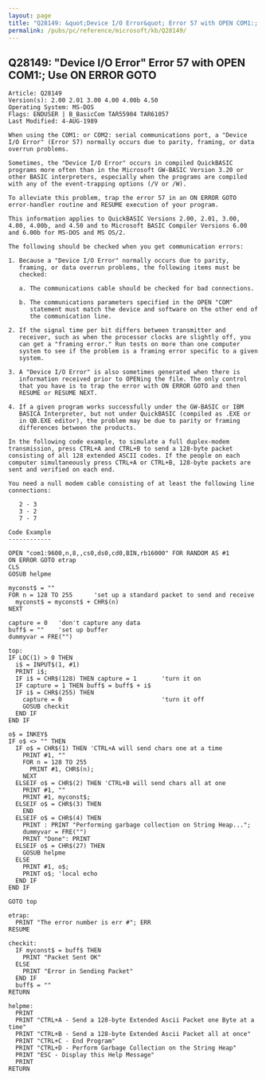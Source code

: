 ```yaml
---
layout: page
title: "Q28149: &quot;Device I/O Error&quot; Error 57 with OPEN COM1:; Use ON ERROR GOTO"
permalink: /pubs/pc/reference/microsoft/kb/Q28149/
---
```


## Q28149: &quot;Device I/O Error&quot; Error 57 with OPEN COM1:; Use ON ERROR GOTO

	Article: Q28149
	Version(s): 2.00 2.01 3.00 4.00 4.00b 4.50
	Operating System: MS-DOS
	Flags: ENDUSER | B_BasicCom TAR55904 TAR61057
	Last Modified: 4-AUG-1989
	
	When using the COM1: or COM2: serial communications port, a "Device
	I/O Error" (Error 57) normally occurs due to parity, framing, or data
	overrun problems.
	
	Sometimes, the "Device I/O Error" occurs in compiled QuickBASIC
	programs more often than in the Microsoft GW-BASIC Version 3.20 or
	other BASIC interpreters, especially when the programs are compiled
	with any of the event-trapping options (/V or /W).
	
	To alleviate this problem, trap the error 57 in an ON ERROR GOTO
	error-handler routine and RESUME execution of your program.
	
	This information applies to QuickBASIC Versions 2.00, 2.01, 3.00,
	4.00, 4.00b, and 4.50 and to Microsoft BASIC Compiler Versions 6.00
	and 6.00b for MS-DOS and MS OS/2.
	
	The following should be checked when you get communication errors:
	
	1. Because a "Device I/O Error" normally occurs due to parity,
	   framing, or data overrun problems, the following items must be
	   checked:
	
	   a. The communications cable should be checked for bad connections.
	
	   b. The communications parameters specified in the OPEN "COM"
	      statement must match the device and software on the other end of
	      the communication line.
	
	2. If the signal time per bit differs between transmitter and
	   receiver, such as when the processor clocks are slightly off, you
	   can get a "framing error." Run tests on more than one computer
	   system to see if the problem is a framing error specific to a given
	   system.
	
	3. A "Device I/O Error" is also sometimes generated when there is
	   information received prior to OPENing the file. The only control
	   that you have is to trap the error with ON ERROR GOTO and then
	   RESUME or RESUME NEXT.
	
	4. If a given program works successfully under the GW-BASIC or IBM
	   BASICA Interpreter, but not under QuickBASIC (compiled as .EXE or
	   in QB.EXE editor), the problem may be due to parity or framing
	   differences between the products.
	
	In the following code example, to simulate a full duplex-modem
	transmission, press CTRL+A and CTRL+B to send a 128-byte packet
	consisting of all 128 extended ASCII codes. If the people on each
	computer simultaneously press CTRL+A or CTRL+B, 128-byte packets are
	sent and verified on each end.
	
	You need a null modem cable consisting of at least the following line
	connections:
	
	   2 - 3
	   3 - 2
	   7 - 7
	
	Code Example
	------------
	
	OPEN "com1:9600,n,8,,cs0,ds0,cd0,BIN,rb16000" FOR RANDOM AS #1
	ON ERROR GOTO etrap
	CLS
	GOSUB helpme
	
	myconst$ = ""
	FOR n = 128 TO 255      'set up a standard packet to send and receive
	  myconst$ = myconst$ + CHR$(n)
	NEXT
	
	capture = 0   'don't capture any data
	buff$ = ""    'set up buffer
	dummyvar = FRE("")
	
	top:
	IF LOC(1) > 0 THEN
	  i$ = INPUT$(1, #1)
	  PRINT i$;
	  IF i$ = CHR$(128) THEN capture = 1       'turn it on
	  IF capture = 1 THEN buff$ = buff$ + i$
	  IF i$ = CHR$(255) THEN
	    capture = 0                            'turn it off
	    GOSUB checkit
	  END IF
	END IF
	
	o$ = INKEY$
	IF o$ <> "" THEN
	  IF o$ = CHR$(1) THEN 'CTRL+A will send chars one at a time
	    PRINT #1, ""
	    FOR n = 128 TO 255
	      PRINT #1, CHR$(n);
	    NEXT
	  ELSEIF o$ = CHR$(2) THEN 'CTRL+B will send chars all at one
	    PRINT #1, ""
	    PRINT #1, myconst$;
	  ELSEIF o$ = CHR$(3) THEN
	    END
	  ELSEIF o$ = CHR$(4) THEN
	    PRINT : PRINT "Performing garbage collection on String Heap...";
	    dummyvar = FRE("")
	    PRINT "Done": PRINT
	  ELSEIF o$ = CHR$(27) THEN
	    GOSUB helpme
	  ELSE
	    PRINT #1, o$;
	    PRINT o$; 'local echo
	  END IF
	END IF
	
	GOTO top
	
	etrap:
	  PRINT "The error number is err #"; ERR
	RESUME
	
	checkit:
	  IF myconst$ = buff$ THEN
	    PRINT "Packet Sent OK"
	  ELSE
	    PRINT "Error in Sending Packet"
	  END IF
	  buff$ = ""
	RETURN
	
	helpme:
	  PRINT
	  PRINT "CTRL+A - Send a 128-byte Extended Ascii Packet one Byte at a time"
	  PRINT "CTRL+B - Send a 128-byte Extended Ascii Packet all at once"
	  PRINT "CTRL+C - End Program"
	  PRINT "CTRL+D - Perform Garbage Collection on the String Heap"
	  PRINT "ESC - Display this Help Message"
	  PRINT
	RETURN
